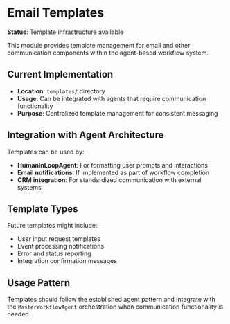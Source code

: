# Email Templates

**Status**: Template infrastructure available

This module provides template management for email and other communication components within the agent-based workflow system.

## Current Implementation

- **Location**: `templates/` directory
- **Usage**: Can be integrated with agents that require communication functionality
- **Purpose**: Centralized template management for consistent messaging

## Integration with Agent Architecture

Templates can be used by:
- **HumanInLoopAgent**: For formatting user prompts and interactions
- **Email notifications**: If implemented as part of workflow completion
- **CRM integration**: For standardized communication with external systems

## Template Types

Future templates might include:
- User input request templates
- Event processing notifications
- Error and status reporting
- Integration confirmation messages

## Usage Pattern

Templates should follow the established agent pattern and integrate with the `MasterWorkflowAgent` orchestration when communication functionality is needed.
